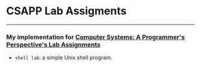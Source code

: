 # CSAPP Lab Assigments
----

### My implementation for [Computer Systems: A Programmer's Perspective's Lab Assignments](http://csapp.cs.cmu.edu/3e/labs.html)   

- `shell lab`: a simple Unix shell program. 
